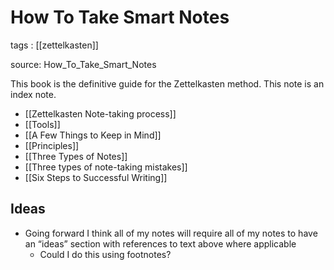 # How To Take Smart Notes

tags
: [[zettelkasten]]

source: How_To_Take_Smart_Notes

This book is the definitive guide for the Zettelkasten method. This note is an index note.

-   [[Zettelkasten Note-taking process]]
-   [[Tools]]
-   [[A Few Things to Keep in Mind]]
-   [[Principles]]
-   [[Three Types of Notes]]
-   [[Three types of note-taking mistakes]]
-   [[Six Steps to Successful Writing]]


<a id="org314e4c0"></a>

## Ideas

-   Going forward I think all of my notes will require all of my notes to have an &ldquo;ideas&rdquo; section with references to text above where applicable
    -   Could I do this using footnotes?
